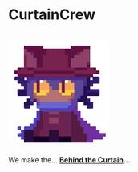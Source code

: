 # CurtainCrew
# ![Niko](img/niko-jam.gif)
We make the... [<b>Behind the Curtain<b>](https://github.com/CurtainCrew/BehindTheCurtain)...
